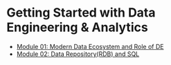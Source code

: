 # Getting Started with Data Engineering & Analytics
- [Module 01: Modern Data Ecosystem and Role of DE](https://github.com/KTurau/DataLearn/tree/main/Module01)
- [Module 02: Data Repository(RDB) and SQL](https://github.com/KTurau/DataLearn/tree/main/Module02)

